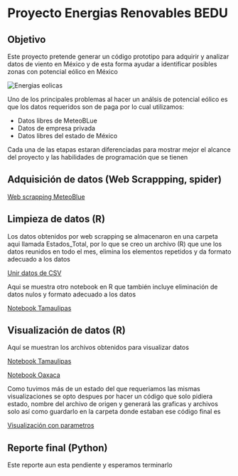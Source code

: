 # Proyecto Energias Renovables BEDU
## Objetivo
Este proyecto pretende generar un código prototipo para adquirir y analizar datos de viento en México y de esta forma ayudar a  identificar posibles zonas con potencial eólico en México

![Energias eolicas](https://media.giphy.com/media/Ynx3TPEReTklFeaoYB/giphy.gif)

Uno de los principales problemas al hacer un análsis de potencial eólico es que los datos requeridos son de paga por lo cual utilizamos:
<ul> 
<li>Datos libres de MeteoBLue </li>
<li>Datos de empresa privada </li>
<li>Datos libres del estado de México </li>
</ul>

Cada una de las etapas estaran diferenciadas para mostrar mejor el alcance del proyecto y las habilidades de programación que se tienen

## Adquisición de datos (Web Scrappping, spider)

[Web scrapping MeteoBlue](https://github.com/CarolinaJuarezJ/Proyecto_Energia_BEDU/blob/master/scrapy_meteoblue_limpio.py) 

## Limpieza de datos (R)
Los datos obtenidos por web scrapping se almacenaron en una carpeta aqui llamada Estados_Total, por lo que se creo un archivo (R) que une los datos reunidos en todo el mes, elimina los elementos repetidos y da formato adecuado a los datos 

[Unir datos de CSV](https://github.com/CarolinaJuarezJ/Proyecto_Energia_BEDU/blob/master/UnionCSV.r)

Aqui se muestra otro notebook en R que también incluye eliminación de datos nulos y formato adecuado a los datos 

[Notebook Tamaulipas](https://github.com/CarolinaJuarezJ/Proyecto_Energia_BEDU/blob/master/Codigo_R_Tamaulipas.ipynb)


## Visualización de datos (R)
Aquí se muestran los archivos obtenidos para visualizar datos

[Notebook Tamaulipas](https://github.com/CarolinaJuarezJ/Proyecto_Energia_BEDU/blob/master/Codigo_R_Tamaulipas.ipynb)

[Notebook Oaxaca](https://github.com/CarolinaJuarezJ/Proyecto_Energia_BEDU/blob/master/Codigo_R_Oaxaca.ipynb)


Como tuvimos más de un estado del que requeriamos las mismas visualizaciones se opto despues por hacer un código que solo pidiera estado, nombre del archivo de origen y generará las graficas y archivos solo así como guardarlo en la carpeta donde estaban ese código final es 

[Visualización con parametros](https://github.com/CarolinaJuarezJ/Proyecto_Energia_BEDU/blob/master/CodigoR_parametrizado.R)

## Reporte final (Python)
Este reporte aun esta pendiente y esperamos terminarlo 
